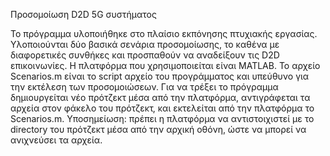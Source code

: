 Προσομοίωση D2D 5G συστήματος

Το πρόγραμμα υλοποιήθηκε στο πλαίσιο εκπόνησης πτυχιακής εργασίας. 
Υλοποιούνται δύο βασικά σενάρια προσομοίωσης, το καθένα με διαφορετικές
συνθήκες και προσπαθούν να αναδείξουν τις D2D επικοινωνίες. Η πλατφόρμα 
που χρησιμοποιείται είναι MATLAB. Το αρχείο Scenarios.m είναι το 
script αρχείο του προγράμματος και υπεύθυνο για την εκτέλεση των 
προσομοιώσεων. Για να τρέξει το πρόγραμμα δημιουργείται νέο πρότζεκτ 
μέσα από την πλατφόρμα, αντιγράφεται τα αρχεία στον φάκελο του πρότζεκτ, 
και εκτελείται από την πλατφόρμα το Scenarios.m. 
Υποσημείωση: πρέπει η πλατφόρμα να αντιστοιχιστεί με το directory 
του πρότζεκτ μέσα από την αρχική οθόνη, ώστε να μπορεί να ανιχνεύσει τα αρχεία. 



